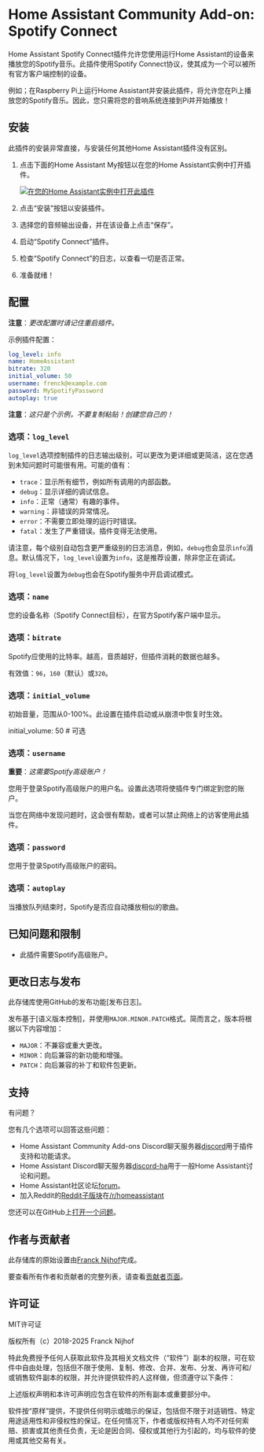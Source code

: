 # Home Assistant Community Add-on: Spotify Connect

Home Assistant Spotify Connect插件允许您使用运行Home Assistant的设备来播放您的Spotify音乐。此插件使用Spotify Connect协议，使其成为一个可以被所有官方客户端控制的设备。

例如；在Raspberry Pi上运行Home Assistant并安装此插件，将允许您在Pi上播放您的Spotify音乐。因此，您只需将您的音响系统连接到Pi并开始播放！

## 安装

此插件的安装非常直接，与安装任何其他Home Assistant插件没有区别。

1. 点击下面的Home Assistant My按钮以在您的Home Assistant实例中打开插件。

   [![在您的Home Assistant实例中打开此插件][ addon-badge]][ addon]

1. 点击“安装”按钮以安装插件。
1. 选择您的音频输出设备，并在该设备上点击“保存”。
1. 启动“Spotify Connect”插件。
1. 检查“Spotify Connect”的日志，以查看一切是否正常。
1. 准备就绪！

## 配置

**注意**：_更改配置时请记住重启插件。_

示例插件配置：

```yaml
log_level: info
name: HomeAssistant
bitrate: 320
initial_volume: 50
username: frenck@example.com
password: MySpotifyPassword
autoplay: true
```

**注意**：_这只是个示例，不要复制粘贴！创建您自己的！_

### 选项：`log_level`

`log_level`选项控制插件的日志输出级别，可以更改为更详细或更简洁，这在您遇到未知问题时可能很有用。可能的值有：

- `trace`：显示所有细节，例如所有调用的内部函数。
- `debug`：显示详细的调试信息。
- `info`：正常（通常）有趣的事件。
- `warning`：非错误的异常情况。
- `error`：不需要立即处理的运行时错误。
- `fatal`：发生了严重错误。插件变得无法使用。

请注意，每个级别自动包含更严重级别的日志消息，例如，`debug`也会显示`info`消息。默认情况下，`log_level`设置为`info`，这是推荐设置，除非您正在调试。

将`log_level`设置为`debug`也会在Spotify服务中开启调试模式。

### 选项：`name`

您的设备名称（Spotify Connect目标），在官方Spotify客户端中显示。

### 选项：`bitrate`

Spotify应使用的比特率。越高，音质越好，但插件消耗的数据也越多。

有效值：`96`，`160`（默认）或`320`。

### 选项：`initial_volume`

初始音量，范围从0-100%。此设置在插件启动或从崩溃中恢复时生效。

initial_volume: 50 # 可选

### 选项：`username`

**重要**：_这需要Spotify高级账户！_

您用于登录Spotify高级账户的用户名。设置此选项将使插件专门绑定到您的账户。

当您在网络中发现问题时，这会很有帮助，或者可以禁止网络上的访客使用此插件。

### 选项：`password`

您用于登录Spotify高级账户的密码。

### 选项：`autoplay`

当播放队列结束时，Spotify是否应自动播放相似的歌曲。

## 已知问题和限制

- 此插件需要Spotify高级账户。

## 更改日志与发布

此存储库使用GitHub的发布功能[发布日志]。

发布基于[语义版本控制]，并使用`MAJOR.MINOR.PATCH`格式。简而言之，版本将根据以下内容增加：

- `MAJOR`：不兼容或重大更改。
- `MINOR`：向后兼容的新功能和增强。
- `PATCH`：向后兼容的补丁和软件包更新。

## 支持

有问题？

您有几个选项可以回答这些问题：

- Home Assistant Community Add-ons Discord聊天服务器[discord]用于插件支持和功能请求。
- Home Assistant Discord聊天服务器[discord-ha]用于一般Home Assistant讨论和问题。
- Home Assistant社区论坛[forum]。
- 加入Reddit的[Reddit子版块][reddit]在[/r/homeassistant][reddit]

您还可以在GitHub上[打开一个问题][issue]。

## 作者与贡献者

此存储库的原始设置由[Franck Nijhof][frenck]完成。

要查看所有作者和贡献者的完整列表，请查看[贡献者页面][contributors]。

## 许可证

MIT许可证

版权所有（c）2018-2025 Franck Nijhof

特此免费授予任何人获取此软件及其相关文档文件（“软件”）副本的权限，可在软件中自由处理，包括但不限于使用、复制、修改、合并、发布、分发、再许可和/或销售软件副本的权限，并允许提供软件的人这样做，但须遵守以下条件：

上述版权声明和本许可声明应包含在软件的所有副本或重要部分中。

软件按“原样”提供，不提供任何明示或暗示的保证，包括但不限于对适销性、特定用途适用性和非侵权性的保证。在任何情况下，作者或版权持有人均不对任何索赔、损害或其他责任负责，无论是因合同、侵权或其他行为引起的，均与软件的使用或其他交易有关。

[addon-badge]: https://my.home-assistant.io/badges/supervisor_addon.svg
[addon]: https://my.home-assistant.io/redirect/supervisor_addon/?addon=a0d7b954_spotify&repository_url=https%3A%2F%2Fgithub.com%2Fhassio-addons%2Frepository
[contributors]: https://github.com/hassio-addons/addon-spotify-connect/graphs/contributors
[discord-ha]: https://discord.gg/c5DvZ4e
[discord]: https://discord.me/hassioaddons
[forum]: https://community.home-assistant.io/t/home-assistant-community-add-on-spotify-connect/61210?u=frenck
[frenck]: https://github.com/frenck
[issue]: https://github.com/hassio-addons/addon-spotify-connect/issues
[reddit]: https://reddit.com/r/homeassistant
[releases]: https://github.com/hassio-addons/addon-spotify-connect/releases
[semver]: http://semver.org/spec/v2.0.0.htm